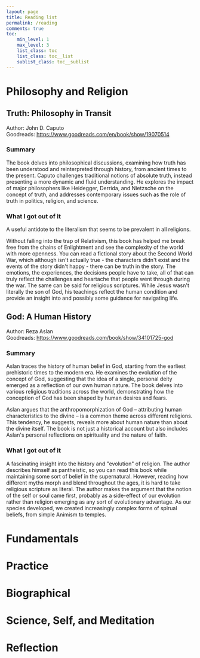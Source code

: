 ```yaml
---
layout: page
title: Reading list
permalink: /reading
comments: true
toc:
    min_level: 1
    max_level: 3
    list_class: toc
    list_class: toc__list
    sublist_class: toc__sublist
---
```


# Philosophy and Religion

## Truth: Philosophy in Transit

Author: John D. Caputo\
Goodreads: <https://www.goodreads.com/en/book/show/19070514>

### Summary

The book delves into philosophical discussions, examining how truth has been understood and reinterpreted through history, from ancient times to the present. Caputo challenges traditional notions of absolute truth, instead presenting a more dynamic and fluid understanding. He explores the impact of major philosophers like Heidegger, Derrida, and Nietzsche on the concept of truth, and addresses contemporary issues such as the role of truth in politics, religion, and science.

### What I got out of it

A useful antidote to the literalism that seems to be prevalent in all religions.

Without falling into the trap of Relativism, this book has helped me break free from the chains of Enlightment and see the complexity of the world with more openness. You can read a fictional story about the Second World War, which although isn't actually true - the characters didn't exist and the events of the story didn't happy - there can be truth in the story. The emotions, the experiences, the decisions people have to take, all of that can truly reflect the challenges and heartache that people went through during the war. The same can be said for religious scriptures. While Jesus wasn't literally the son of God, his teachings reflect the human condition and provide an insight into and possibly some guidance for navigating life.

## God: A Human History

Author: Reza Aslan\
Goodreads: <https://www.goodreads.com/book/show/34101725-god>

### Summary

Aslan traces the history of human belief in God, starting from the earliest prehistoric times to the modern era. He examines the evolution of the concept of God, suggesting that the idea of a single, personal deity emerged as a reflection of our own human nature. The book delves into various religious traditions across the world, demonstrating how the conception of God has been shaped by human desires and fears.

Aslan argues that the anthropomorphization of God – attributing human characteristics to the divine – is a common theme across different religions. This tendency, he suggests, reveals more about human nature than about the divine itself. The book is not just a historical account but also includes Aslan's personal reflections on spirituality and the nature of faith.

### What I got out of it

A fascinating insight into the history and "evolution" of religion. The author describes himself as pantheistic, so you can read this book while maintaining some sort of belief in the supernatural. However, reading how different myths morph and blend throughout the ages, it is hard to take religious scripture as literal. The author makes the argument that the notion of the self or soul came first, probably as a side-effect of our evolution rather than religion emerging as any sort of evolutionary advantage. As our species developed, we created increasingly complex forms of spirual beliefs, from simple Animism to temples. 

# Fundamentals

# Practice

# Biographical

# Science, Self, and Meditation

# Reflection
